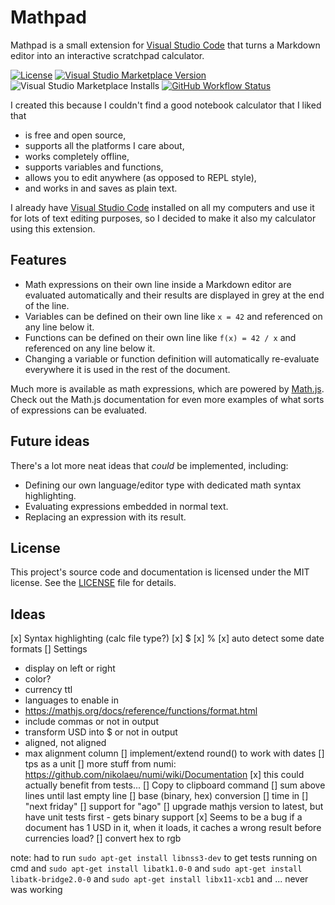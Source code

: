 # Mathpad

Mathpad is a small extension for [Visual Studio Code] that turns a Markdown editor into an interactive scratchpad calculator.

[![License](https://img.shields.io/github/license/sagebind/mathpad)](LICENSE)
[![Visual Studio Marketplace Version](https://img.shields.io/visual-studio-marketplace/v/sagebind.mathpad)](https://marketplace.visualstudio.com/items?itemName=sagebind.mathpad)
![Visual Studio Marketplace Installs](https://img.shields.io/visual-studio-marketplace/i/sagebind.mathpad)
[![GitHub Workflow Status](https://img.shields.io/github/workflow/status/sagebind/mathpad/build)](https://github.com/sagebind/mathpad/actions)

I created this because I couldn't find a good notebook calculator that I liked that

- is free and open source,
- supports all the platforms I care about,
- works completely offline,
- supports variables and functions,
- allows you to edit anywhere (as opposed to REPL style),
- and works in and saves as plain text.

I already have [Visual Studio Code] installed on all my computers and use it for lots of text editing purposes, so I decided to make it also my calculator using this extension.

## Features

- Math expressions on their own line inside a Markdown editor are evaluated automatically and their results are displayed in grey at the end of the line.
- Variables can be defined on their own line like `x = 42` and referenced on any line below it.
- Functions can be defined on their own line like `f(x) = 42 / x` and referenced on any line below it.
- Changing a variable or function definition will automatically re-evaluate everywhere it is used in the rest of the document.

Much more is available as math expressions, which are powered by [Math.js]. Check out the Math.js documentation for even more examples of what sorts of expressions can be evaluated.

## Future ideas

There's a lot more neat ideas that _could_ be implemented, including:

- Defining our own language/editor type with dedicated math syntax highlighting.
- Evaluating expressions embedded in normal text.
- Replacing an expression with its result.

## License

This project's source code and documentation is licensed under the MIT license. See the [LICENSE](LICENSE) file for details.


[Math.js]: https://mathjs.org
[Visual Studio Code]: https://code.visualstudio.com


## Ideas
[x] Syntax highlighting (calc file type?)
[x] $
[x] %
[x] auto detect some date formats
[] Settings
* display on left or right
* color?
* currency ttl
* languages to enable in
* https://mathjs.org/docs/reference/functions/format.html
* include commas or not in output
* transform USD into $ or not in output
* aligned, not aligned
* max alignment column
[] implement/extend round() to work with dates
[] tps as a unit
[] more stuff from numi: https://github.com/nikolaeu/numi/wiki/Documentation
[x] this could actually benefit from tests...
[] Copy to clipboard command
[] sum above lines until last empty line
[] base (binary, hex) conversion
[] time in <city>
[] "next friday"
[] support for "ago"
[] upgrade mathjs version to latest, but have unit tests first - gets binary support
[x] Seems to be a bug if a document has 1 USD in it, when it loads, it caches a wrong result before currencies load?
[] convert hex to rgb

note: had to run `sudo apt-get install libnss3-dev` to get tests running on cmd
and `sudo apt-get install libatk1.0-0`
and `sudo apt-get install libatk-bridge2.0-0`
and `sudo apt-get install libx11-xcb1`
and ... never was working